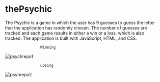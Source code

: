 # thePsychic
The Psychic is a game in which the user has 9 guesses to guess the letter that the application has randomly chosen.  The number of guesses are tracked and each game results in either a win or a loss, which is also tracked.  The application is built with JavaScript, HTML, and CSS.

                    Winning
![psychrepo1](https://user-images.githubusercontent.com/28810487/32125521-59cccb0c-bb3a-11e7-8503-795c0bb62934.gif)

                    Losing
![psyhrepo2](https://user-images.githubusercontent.com/28810487/32125523-5bc62020-bb3a-11e7-9bba-4e056e5f8219.gif)
